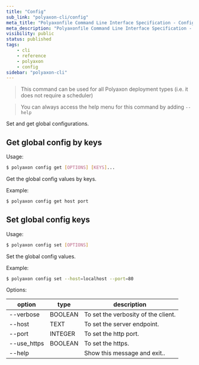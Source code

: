 ```yaml
---
title: "Config"
sub_link: "polyaxon-cli/config"
meta_title: "Polyaxonfile Command Line Interface Specification - Config - Polyaxon References"
meta_description: "Polyaxonfile Command Line Interface Specification - Config."
visibility: public
status: published
tags:
    - cli
    - reference
    - polyaxon
    - config
sidebar: "polyaxon-cli"
---
```


> This command can be used for all Polyaxon deployment types (i.e. it does not require a scheduler)

> You can always access the help menu for this command by adding `--help`

Set and get global configurations.

## Get global config by keys

Usage:

```bash
$ polyaxon config get [OPTIONS] [KEYS]...
```

Get the global config values by keys.

Example:

```bash
$ polyaxon config get host port
```

## Set global config keys

Usage:

```bash
$ polyaxon config set [OPTIONS]
```

Set the global config values.

Example:

```bash
$ polyaxon config set --host=localhost --port=80
```

Options:

option | type | description
-------|------|------------
  --verbose| BOOLEAN | To set the verbosity of the client.
  --host| TEXT | To set the server endpoint.
  --port| INTEGER | To set the http port.
  --use_https| BOOLEAN | To set the https.
  --help| | Show this message and exit..
